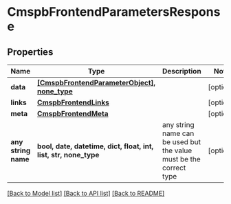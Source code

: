 # CmspbFrontendParametersResponse


## Properties
Name | Type | Description | Notes
------------ | ------------- | ------------- | -------------
**data** | [**[CmspbFrontendParameterObject], none_type**](CmspbFrontendParameterObject.md) |  | [optional] 
**links** | [**CmspbFrontendLinks**](CmspbFrontendLinks.md) |  | [optional] 
**meta** | [**CmspbFrontendMeta**](CmspbFrontendMeta.md) |  | [optional] 
**any string name** | **bool, date, datetime, dict, float, int, list, str, none_type** | any string name can be used but the value must be the correct type | [optional]

[[Back to Model list]](../README.md#documentation-for-models) [[Back to API list]](../README.md#documentation-for-api-endpoints) [[Back to README]](../README.md)



